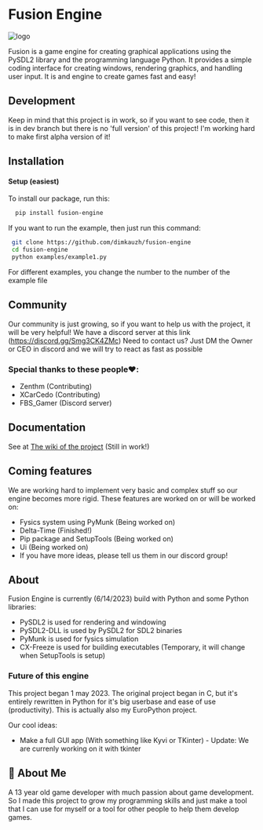 # Fusion Engine

![logo](https://user-images.githubusercontent.com/106883655/233103547-5693b2a3-22b9-4b68-ac2a-7220f16d48df.png)

Fusion is a game engine for creating graphical applications using the PySDL2 library and the programming language Python. It provides a simple coding interface for creating windows,
rendering graphics, and handling user input. It is and engine to create
games fast and easy!

## Development

Keep in mind that this project is in work, so if you want to see code,
then it is in dev branch but there is no 'full version' of this project!
I'm working hard to make first alpha version of it!

## Installation

#### Setup (easiest)

To install our package, run this:
```bash
  pip install fusion-engine
```

If you want to run the example, then just run this command:

```bash
 git clone https://github.com/dimkauzh/fusion-engine
 cd fusion-engine
 python examples/example1.py
```

For different examples, you change the number to the number of the example file
## Community

Our community is just growing, so if you want to help us with the project,
it will be very helpful!
We have a discord server at this link (<https://discord.gg/Smg3CK4ZMc>)
Need to contact us? Just DM the Owner or CEO in discord and we will try to react as fast as possible

### Special thanks to these people❤️:
 - Zenthm (Contributing)
 - XCarCedo (Contributing)
 - FBS_Gamer (Discord server)

## Documentation

See at [The wiki of the project](https://github.com/dimkauzh/fusion-engine/wiki) (Still in work!)

## Coming features
We are working hard to implement very basic and complex stuff so our engine becomes more rigid. These features are worked on or will be worked on:
- Fysics system using PyMunk (Being worked on)
- Delta-Time (Finished!)
- Pip package and SetupTools (Being worked on)
- Ui (Being worked on)
- If you have more ideas, please tell us them in our discord group!

## About

Fusion Engine is currently (6/14/2023) build with Python and some Python libraries:

- PySDL2 is used for rendering and windowing
- PySDL2-DLL is used by PySDL2 for SDL2 binaries
- PyMunk is used for fysics simulation
- CX-Freeze is used for building executables (Temporary, it will change when SetupTools is setup)

### Future of this engine

This project began 1 may 2023. The original project began in C, but it's entirely rewritten in Python for it's big userbase and ease of use (productivity). This is actually also my EuroPython project.

Our cool ideas:

- Make a full GUI app (With something like Kyvi or TKinter) - Update: We are currenly working on it with tkinter

## 🚀 About Me

A 13 year old game developer with much passion about game development. So I made this project to grow my programming skills and just make a tool that I can use for myself or a tool for other people to help them develop games.
